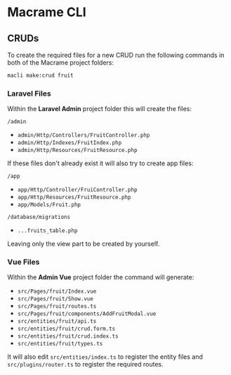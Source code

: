 # Macrame CLI

## CRUDs
To create the required files for a new CRUD run the following commands in both of the Macrame project folders:
```sh
macli make:crud fruit 
```

### Laravel Files
Within the **Laravel Admin** project folder this will create the files:

`/admin`
  - `admin/Http/Controllers/FruitController.php`
  - `admin/Http/Indexes/FruitIndex.php`
  - `admin/Http/Resources/FruitResource.php`

If these files don't already exist it will also try to create app files:

`/app`
  - `app/Http/Controller/FruiController.php`
  - `app/Http/Resources/FruitResource.php`
  - `app/Models/Fruit.php`

`/database/migrations`
  - `...fruits_table.php`

Leaving only the view part to be created by yourself. 

### Vue Files
Within the **Admin Vue** project folder the command will generate:

- `src/Pages/fruit/Index.vue`
- `src/Pages/fruit/Show.vue`
- `src/Pages/fruit/routes.ts `
- `src/Pages/fruit/components/AddFruitModal.vue `
- `src/entities/fruit/api.ts`
- `src/entities/fruit/crud.form.ts`
- `src/entities/fruit/crud.index.ts`
- `src/entities/fruit/types.ts`

It will also edit `src/entities/index.ts` to register the entity files and `src/plugins/router.ts` to register the required routes.

